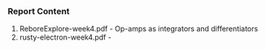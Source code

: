 
### Report Content 
1. ReboreExplore-week4.pdf - Op-amps as integrators and differentiators
2. rusty-electron-week4.pdf -
